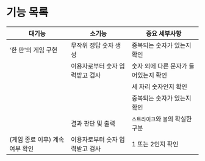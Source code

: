 # 기능 목록

| 대기능 | 소기능 | 중요 세부사항 |
|-------|-------|-|
| '한 판'의 게임 구현 | 무작위 정답 숫자 생성 | 중복되는 숫자가 있는지 확인 |
|| 이용자로부터 숫자 입력받고 검사 | 숫자 외에 다른 문자가 들어있는지 확인 |
||| 세 자리 숫자인지 확인 |
||| 중복되는 숫자가 있는지 확인 |
|| 결과 판단 및 출력 | `스트라이크`와 `볼`의 확실한 구분 |
| (게임 종료 이후) 계속 여부 확인 | 이용자로부터 숫자 입력받고 검사 | 1 또는 2인지 확인 |